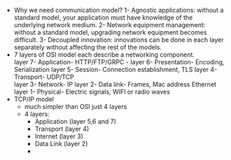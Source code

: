 - Why we need communication model?
  1- Agnostic applications: without a standard model, your application must have knowledge of the underlying network medium.
  2- Network equipment management: without a standard model, upgrading network equipment becomes difficult.
  3- Decoupled innovation: innovations can be done in each layer separately without affecting the rest of the models.
- 7 layers of OSI model each describe a networking component.    
    layer 7- Application- HTTP/FTP/GRPC - 
    layer 6- Presentation- Encoding, Serialization
    layer 5- Session- Connection establishment, TLS
    layer 4- Transport- UDP/TCP  
    layer 3- Network- IP
    layer 2- Data link- Frames, Mac address Ethernet
    layer 1- Physical- Electric signals, WIFI or radio waves
- TCP/IP model
   - much simpler than OSI just 4 layers
   - 4 layers:
      - Application (layer 5,6 and 7)
      - Transport (layer 4)
      - Internet (layer 3)
      - Data Link (layer 2)
      - 